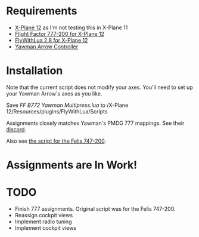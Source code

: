 # Requirements
* [X-Plane 12](https://www.x-plane.com/) as I'm not testing this in X-Plane 11
* [Flight Factor 777-200 for X-Plane 12](https://store.x-plane.org/777-200ER-v2-Ultimate_p_1883.html)
* [FlyWithLua 2.8 for X-Plane 12](https://forums.x-plane.org/index.php?/files/file/82888-flywithlua-ng-next-generation-plus-edition-for-x-plane-12-win-lin-mac/)
* [Yawman Arrow Controller](https://yawmanflight.com/)

# Installation
Note that the current script does not modify your axes. You'll need to set up your Yawman Arrow's axes as you like.

Save _FF B772 Yawman Multipress.lua_ to /X-Plane 12/Resources/plugins/FlyWithLua/Scripts

Assignments closely matches Yawman's PMDG 777 mappings. See their [discord](https://discord.gg/dcpTc5KP).

Also see [the script for the Felis 747-200](https://github.com/rpmik/Lua-Controller-Mapping-Felis-B742).

# Assignments are In Work!

# TODO
* Finish 777 assignments. Original script was for the Felis 747-200.
* Reassign cockpit views
* Implement radio tuning
* Implement cockpit views
